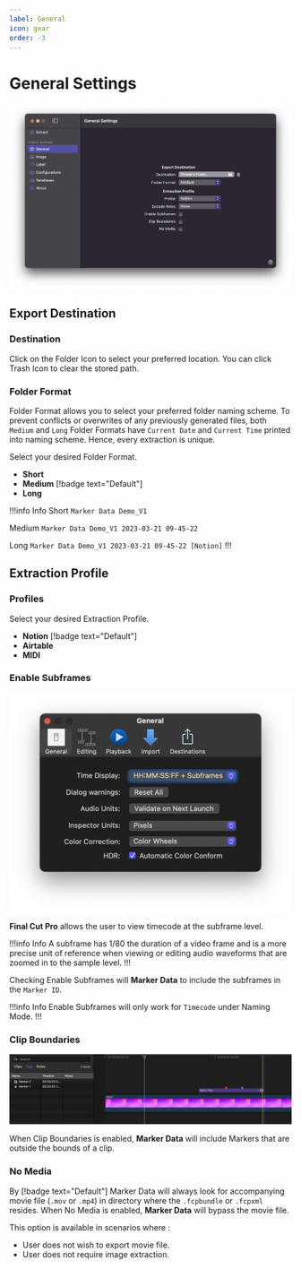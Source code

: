 ```yaml
---
label: General
icon: gear
order: -3
---
```

# General Settings

![General Settings](/assets/md-general-settings.png)

## Export Destination

### Destination

Click on the Folder Icon to select your preferred location. You can click Trash Icon to clear the stored path.

### Folder Format

Folder Format allows you to select your preferred folder naming scheme. To prevent conflicts or overwrites of any previously generated files, both `Medium` and `Long` Folder Formats have `Current Date` and `Current Time` printed into naming scheme. Hence, every extraction is unique.

Select your desired Folder Format.
- **Short**
- **Medium** [!badge text="Default"]
- **Long**

!!!info Info
Short
`Marker Data Demo_V1`

Medium
`Marker Data Demo_V1 2023-03-21 09-45-22`

Long
`Marker Data Demo_V1 2023-03-21 09-45-22 [Notion]`
!!!

## Extraction Profile

### Profiles

Select your desired Extraction Profile.
- **Notion** [!badge text="Default"]
- **Airtable**
- **MIDI**

### Enable Subframes

![Final Cut Pro's Time Display](/assets/fcp-subframes.png)

**Final Cut Pro** allows the user to view timecode at the subframe level.

!!!info Info
A subframe has 1/80 the duration of a video frame and is a more precise unit of reference when viewing or editing audio waveforms that are zoomed in to the sample level.
!!!

Checking Enable Subframes will **Marker Data** to include the subframes in the `Marker ID`.

!!!info Info
Enable Subframes will only work for `Timecode` under Naming Mode.
!!!

### Clip Boundaries

![Markers Within Clip Boundaries](/assets/fcp-clip-boundaries.gif)

When Clip Boundaries is enabled, **Marker Data** will include Markers that are outside the bounds of a clip.

### No Media

By [!badge text="Default"] Marker Data will always look for accompanying movie file (`.mov` or `.mp4`) in directory where the `.fcpbundle` or `.fcpxml` resides. When No Media is enabled, **Marker Data** will bypass the movie file.

This option is available in scenarios where :
- User does not wish to export movie file.
- User does not require image extraction.  
